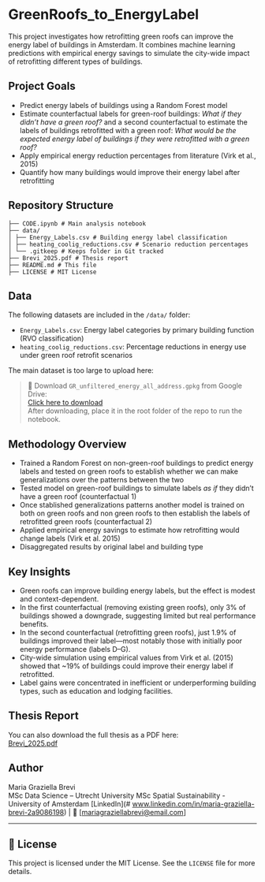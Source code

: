 # GreenRoofs_to_EnergyLabel

This project investigates how retrofitting green roofs can improve the energy label of buildings in Amsterdam. It combines machine learning predictions with empirical energy savings to simulate the city-wide impact of retrofitting different types of buildings.

##  Project Goals

- Predict energy labels of buildings using a Random Forest model
- Estimate counterfactual labels for green-roof buildings: *What if they didn’t have a green roof?* and a second counterfactual to estimate the labels of buildings retrofitted with a green roof: *What would be the expected energy label of buildings if they were retrofitted with a green roof?*
- Apply empirical energy reduction percentages from literature (Virk et al., 2015)
- Quantify how many buildings would improve their energy label after retrofitting

## Repository Structure 
``` 
├── CODE.ipynb # Main analysis notebook
├── data/
│ ├── Energy_Labels.csv # Building energy label classification
│ ├── heating_coolig_reductions.csv # Scenario reduction percentages
│ └── .gitkeep # Keeps folder in Git tracked
├── Brevi_2025.pdf # Thesis report
├── README.md # This file
├── LICENSE # MIT License
``` 



##  Data

The following datasets are included in the `/data/` folder:

- `Energy_Labels.csv`: Energy label categories by primary building function (RVO classification)
- `heating_coolig_reductions.csv`: Percentage reductions in energy use under green roof retrofit scenarios

The main dataset is too large to upload here:

> 🔗 Download `GR_unfiltered_energy_all_address.gpkg` from Google Drive:  
> [Click here to download](https://drive.google.com/file/d/1-3_jKlsRL72F8jiIy8ZDA_F74d3wtT94/view?usp=sharing)  
> After downloading, place it in the root folder of the repo to run the notebook.

## Methodology Overview

- Trained a Random Forest on non-green-roof buildings to predict energy labels and tested on green roofs to establish whether we can make generalizations over the patterns between the two
- Tested model on green-roof buildings to simulate labels *as if* they didn’t have a green roof (counterfactual 1)
- Once stablished generalizations patterns another model is trained on both on green roofs and non green roofs to then establish the labels of retrofitted green roofs (counterfactual 2)
- Applied empirical energy savings to estimate how retrofitting would change labels (Virk et al. 2015)
- Disaggregated results by original label and building type

## Key Insights

- Green roofs can improve building energy labels, but the effect is modest and context-dependent.
- In the first counterfactual (removing existing green roofs), only 3% of buildings showed a downgrade, suggesting limited but real performance benefits.
- In the second counterfactual (retrofitting green roofs), just 1.9% of buildings improved their label—most notably those with initially poor energy performance (labels D–G).
- City-wide simulation using empirical values from Virk et al. (2015) showed that ~19% of buildings could improve their energy label if retrofitted.
- Label gains were concentrated in inefficient or underperforming building types, such as education and lodging facilities.


## Thesis Report

You can also download the full thesis as a PDF here:  
[Brevi_2025.pdf](Brevi_2025.pdf) 

## Author

Maria Graziella Brevi  
MSc Data Science – Utrecht University 
MSc Spatial Sustainability - University of Amsterdam 
[LinkedIn](# www.linkedin.com/in/maria-graziella-brevi-2a9086198) | 📧 [mariagraziellabrevi@email.com]

---

## 📜 License

This project is licensed under the MIT License. See the `LICENSE` file for more details.
